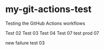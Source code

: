 # my-git-actions-test

Testing the GitHub Actions workflows

Test 02
Test 03
Test 04
Test 07
test prod 07

new
failure test 03
